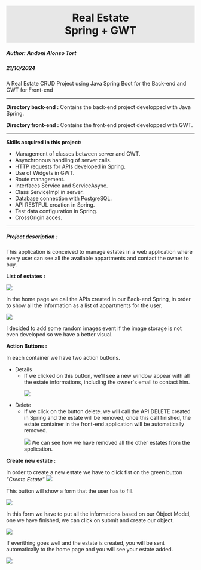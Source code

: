 <h1
style="background:#e7e7e7;
text-align:center;
padding: 15px 0;"
>Real Estate <br/>Spring + GWT</h1>
<h5>Author: Andoni Alonso Tort</h5>
<h5>21/10/2024</h5>

A Real Estate CRUD Project using Java Spring Boot for the Back-end and GWT for Front-end
<hr/>

<b>Directory back-end :</b> 
Contains the back-end project developped with Java Spring.

<b>Directory front-end :</b>
Contains the front-end project developped with GWT.

<hr/>

<b>Skills acquired in this project:</b>
- Management of classes between server and GWT.
- Asynchronous handling of server calls.
- HTTP requests for APIs developed in Spring.
- Use of Widgets in GWT.
- Route management.
- Interfaces Service and ServiceAsync.
- Class ServiceImpl in server.
- Database connection with PostgreSQL.
- API RESTFUL creation in Spring.
- Test data configuration in Spring.
- CrossOrigin acces.


<hr/>

<h5>Project description :</h5>

This application is conceived to manage estates in a web application where every user can see all the available appartments and contact the owner to buy.


<b>List of estates :</b>

![](./project-images/1_main_page.png)

In the home page we call the APIs created in our Back-end Spring, in order to show all the information as a list of appartments for the user.

![](./project-images/2_main_page.png)

I decided to add some random images event if the image storage is not even developed so we have a better visual.

<b>Action Buttons :</b>

In each container we have two action buttons.

<ul>
    <li>
        Details
        <ul>
            <li>If we clicked on this button, we'll see a new window appear with all the estate informations, including the owner's email to contact him.

![](project-images/3_details.png)
            </li>
        </ul>
    </li>
    <li>Delete
        <ul>
            <li> If we click on the button delete, we will call the API DELETE created in Spring and the estate will be removed, once this call finished, the estate container in the front-end application will be automatically removed.

![](project-images/4_delete.png) We can see how we have removed all the other estates from the application.
            </li>
        </ul>
    </li>
</ul>

<b>Create new estate :</b>

In order to create a new estate we have to click fist on the green button <i>"Create Estate"</i>
![](project-images/5_create_button.png)

This button will show a form that the user has to fill.

![](project-images/6_create_form.png)

In this form we have to put all the informations based on our Object Model,
one we have finished, we can click on submit and create our object.

![](project-images/7_create_submit.png)

If everithing goes well and the estate is created, you will be sent automatically to the home page and you will see your estate added.

![](project-images/8_estate_added.png)
